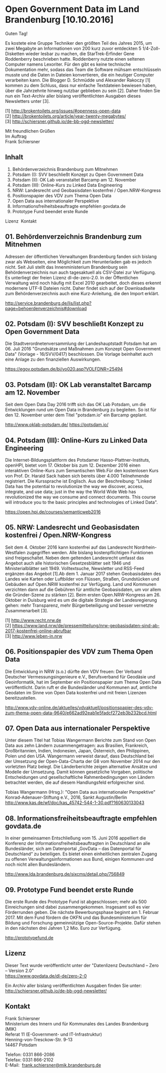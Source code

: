 # Open Government Data im Land Brandenburg [10.10.2016]

Guten Tag!

Es kostete eine Gruppe Techniker den größten Teil des Jahres 2015, um zwei Megabyte an Informationen von 200 kurz zuvor entdeckten 5 1/4-Zoll-Disketten wieder lesbar zu machen, die StarTrek-Erfinder Gene Roddenberry beschrieben hatte. Roddenberry nutzte einen seltenen Computer namens Lexoriter. Für den gibt es keine technische Dokumentation mehr, sodass das Team die Software mühsam entschlüsseln musste und die Daten in Dateien konvertieren, die ein heutiger Computer verarbeiten kann. Die Blogger D. Schmüdde und Alexander Rakoczy [1] kommen zu dem Schluss, dass nur einfache Textdateien bewiesen haben, über die Jahrzehnte hinweg nutzbar geblieben zu sein [2]. Daher finden Sie nun ein Text-Archiv aller bislang veröffentlichten Ausgaben dieses Newsletters unter [3].

[1] http://brokentoilets.org/issues/#openness-open-data <br>
[2] http://brokentoilets.org/article/year-twenty-megabytes/ <br>
[3] http://schiersner.github.io/de-bb-ogd-newsletter/ 

Mit freundlichen Grüßen<br>
Im Auftrag<br>
Frank Schiersner

## Inhalt
01. Behördenverzeichnis Brandenburg zum Mitnehmen
02. Potsdam (I): SVV beschließt Konzept zu Open Government Data
03. Potsdam (II): OK Lab veranstaltet Barcamp am 12. November 
04. Potsdam (III): Online-Kurs zu Linked Data Engineering
05. NRW: Landesrecht und Geobasisdaten kostenfrei / Open.NRW-Kongress
06. Positionspapier des VDV zum Thema Open Data
07. Open Data aus internationaler Perspektive
08. Informationsfreiheitsbeauftragte empfehlen govdata.de
09. Prototype Fund beendet erste Runde

Lizenz 
Kontakt 

## 01. Behördenverzeichnis Brandenburg zum Mitnehmen
Adressen der öffentlichen Verwaltungen Brandenburg fanden sich bislang zwar als Webseiten, eine Möglichkeit zum Herunterladen gab es jedoch nicht. Seit Juli stellt das Innenministerium Brandenburg sein Behördenverzeichnis nun auch tagesaktuell als CSV-Datei zur Verfügung. Es unterliegt der freien Lizenz dl-de-zero-2.0. In der Öffentlichen Verwaltung wird noch häufig mit Excel 2010 gearbeitet, doch dieses erkennt modernere UTF-8 Dateien nicht. Daher findet sich auf der Downloadseite zum Behördenverzeichnis auch eine Kurz-Anleitung, die den Import erklärt. 

http://service.brandenburg.de/lis/list.php?page=behoerdenverzeichnis#download

## 02. Potsdam (I): SVV beschließt Konzept zu Open Government Data
Die Stadtverordnetenversammlung der Landeshauptstadt Potsdam hat am 06. Juli 2016 "Grundsätze und Maßnahmen zum Konzept Open Government Data" (Vorlage - 16/SVV/0417) beschlossen. Die Vorlage beinhaltet auch eine Anlage zu den finanziellen Auswirkungen.

https://egov.potsdam.de/bi/vo020.asp?VOLFDNR=25494

## 03. Potsdam (II): OK Lab veranstaltet Barcamp am 12. November 
Seit dem Open Data Day 2016 trifft sich das OK Lab Potsdam, um die Entwicklungen rund um Open Data in Brandenburg zu begleiten. So ist für den 12. November unter dem Titel "potsdam.io" ein Barcamp geplant.

http://www.oklab-potsdam.de/ https://potsdam.io/

## 04. Potsdam (III): Online-Kurs zu Linked Data Engineering
Die Internet-Bildungsplattform des Potsdamer Hasso-Plattner-Instituts, openHPI, bietet vom 17. Oktober bis zum 12. Dezember 2016 einen interaktiven Online-Kurs zum Semantischen Web.Für den kostenlosen Kurs von Prof. Dr. Harald Sack haben sich bereits über 4.000 Teilnehmende registriert. Die Kurssprache ist Englisch. Aus der Beschreibung: "Linked Data has the potential to revolutionize the way we discover, access, integrate, and use data; just in the way the World Wide Web has revolutionized the way we consume and connect documents. This course will introduce you to the basic principles and technologies of Linked Data".

https://open.hpi.de/courses/semanticweb2016

## 05. NRW: Landesrecht und Geobasisdaten kostenfrei / Open.NRW-Kongress
Seit dem 4. Oktober 2016 kann kostenfrei auf das Landesrecht Nordrhein-Westfalen zugegriffen werden. Alle bislang kostenpflichtigen Funktionen sind freigeschaltet. Neben dem geltenden Landesrecht umfasst das Angebot auch alle historischen Gesetzesblätter seit 1946 und Ministerialblätter seit 1949. Volltextsuche, Newsletter und RSS-Feed ergänzen das Angebot [1].Ab dem 1. Januar 2017 stehen Geobasisdaten des Landes wie Karten oder Luftbilder von Flüssen, Straßen, Grundstücken und Gebäuden auf Open.NRW kostenfrei zur Verfügung. Land und Kommunen verzichten dann auf die Gebühren für amtliche Geobasisdaten, um vor allem die Gründer-Szene zu stärken [2]. Beim ersten Open.NRW-Kongress am 26. Oktober in Duisburg wird es um die digitale Strategie der Landesregierung gehen: mehr Transparenz, mehr Bürgerbeteiligung und besser vernetzte Zusammenarbeit [3]. 

[1] http://www.recht.nrw.de <br>
[2] https://www.land.nrw/de/pressemitteilung/nrw-geobasisdaten-sind-ab-2017-kostenfrei-online-abrufbar <br>
[3] http://www.leben-in.nrw

## 06. Positionspapier des VDV zum Thema Open Data
Die Entwicklung in NRW (s.o.) dürfte den VDV freuen: Der Verband Deutscher Vermessungsingenieure e.V., Berufsverband für Geodäsie und Geoinformatik, hat im September ein Positionspapier zum Thema Open Data veröffentlicht. Darin ruft er die Bundesländer und Kommunen auf, amtliche Geodaten im Sinne von Open Data kostenfrei und mit freien Lizenzen bereitzustellen.

http://www.vdv-online.de/aktuelles/vdvaktuell/positionspapier-des-vdv-zum-thema-open-data-9640/e662ad92eab1e5fadcf272eb3b232bcd.html

## 07. Open Data aus internationaler Perspektive
Unter diesem Titel hat Tobias Wangermann Berichte zum Stand von Open Data aus zehn Ländern zusammengetragen: aus Brasilien, Frankreich, Großbritannien, Indien, Indonesien, Japan, Österreich, den Philippinen, Polen und den USA. Wangermann verweist darauf, dass Deutschland bei der Umsetzung der Open-Data-Charta der G8 vom November 2014 nur den vorletzten Platz belegt. Die Länderberichte zeigen alternative Ansätze und Modelle der Umsetzung. Damit können gesetzliche Vorgaben, politische Entscheidungen und gesellschaftliche Rahmenbedingungen von Ländern betrachtet werden, die auf diesem Handlungsfeld erfolgreicher sind.

Tobias Wangermann (Hrsg.): "Open Data aus internationaler Perspektive" <br>
Konrad-Adenauer-Stiftung e.V., 2016, Sankt Augustin/Berlin <br>
http://www.kas.de/wf/doc/kas_45742-544-1-30.pdf?160630133043

## 08. Informationsfreiheitsbeauftragte empfehlen govdata.de
In einer gemeinsamen Entschließung vom 15. Juni 2016 appelliert die Konferenz der Informationsfreiheitsbeauftragten in Deutschland an alle Bundesländer, sich am Datenportal „GovData – das Datenportal für Deutschland“ zu beteiligen. Es bietet einen einheitlichen zentralen Zugang zu offenen Verwaltungsinformationen aus Bund, einigen Kommunen und noch nicht allen Bundesländern.

http://www.lda.brandenburg.de/sixcms/detail.php/756849

## 09. Prototype Fund beendet erste Runde
Die erste Runde des Prototype Fund ist abgeschlossen; mehr als 500 Einreichungen sind dabei zusammengekommen. Insgesamt soll es vier Förderrunden geben. Die nächste Bewerbungsphase beginnt am 1. Februar 2017. Mit dem Fund fördern die OKFN und das Bundesministerium für Bildung und Forschung gemeinnützige Open-Source-Projekte. Dafür stehen in den nächsten drei Jahren 1,2 Mio. Euro zur Verfügung. 

http://prototypefund.de

## Lizenz
Dieser Text wurde veröffentlicht unter der "Datenlizenz Deutschland – Zero – Version 2.0" <br>
https://www.govdata.de/dl-de/zero-2-0 

Ein Archiv aller bislang veröffentlichten Ausgaben finden Sie unter:<br>
http://schiersner.github.io/de-bb-ogd-newsletter/

## Kontakt
Frank Schiersner <br>
Ministerium des Innern und für Kommunales des Landes Brandenburg (MIK) <br>
Referat 11 (E-Government- und IT-Infrastruktur) <br>
Henning-von-Tresckow-Str. 9-13 <br>
14467 Potsdam

Telefon: 0331 866-2086 <br>
Telefax: 0331 866-2102 <br>
E-Mail:  frank.schiersner@mik.brandenburg.de
